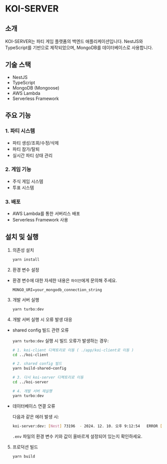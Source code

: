 # KOI-SERVER

## 소개
KOI-SERVER는 파티 게임 플랫폼의 백엔드 애플리케이션입니다. NestJS와 TypeScript를 기반으로 제작되었으며, MongoDB를 데이터베이스로 사용합니다.

## 기술 스택
- NestJS
- TypeScript
- MongoDB (Mongoose)
- AWS Lambda
- Serverless Framework

## 주요 기능

### 1. 파티 시스템
- 파티 생성/조회/수정/삭제
- 파티 참가/탈퇴
- 실시간 파티 상태 관리

### 2. 게임 기능
- 주식 게임 시스템
- 투표 시스템

### 3. 배포
- AWS Lambda를 통한 서버리스 배포
- Serverless Framework 사용

## 설치 및 실행

1. 의존성 설치
    ```bash
    yarn install
    ```

2. 환경 변수 설정
- 환경 변수에 대한 자세한 내용은 `하이안`에게 문의해 주세요.
    ```
    MONGO_URI=your_mongodb_connection_string
    ```
    

3. 개발 서버 실행
    ```bash
    yarn turbo:dev
    ```

4. 개발 서버 실행 시 오류 발생 대응
- shared config 빌드 관련 오류

  `yarn turbo:dev` 실행 시 빌드 오류가 발생하는 경우:
    ```bash
    # 1. koi-client 디렉토리로 이동 ( ./app/koi-client로 이동 )
    cd ../koi-client

    # 2. shared config 빌드
    yarn build-shared~config

    # 3. 다시 koi-server 디렉토리로 이동
    cd ../koi-server

    # 4. 개발 서버 재실행
    yarn turbo:dev
    ```

- 데이터베이스 연결 오류

  다음과 같은 에러 발생 시:
  ```bash
  koi-server:dev: [Nest] 73196  - 2024. 12. 10. 오후 9:12:54   ERROR [MongooseModule] Unable to connect to the database. Retrying (1)...
  ```
  `.env` 파일의 환경 변수 키와 값이 올바르게 설정되어 있는지 확인하세요.


5. 프로덕션 빌드
    ```bash
    yarn build
    ```
